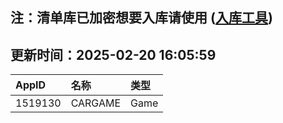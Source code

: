 ## 注：清单库已加密想要入库请使用 ([入库工具](https://github.com/BlankTMing/ManifestAutoUpdate/releases))

## 更新时间：2025-02-20 16:05:59
| AppID | 名称 | 类型  |
| :-------------------- | :----------------------------- | :----------- |
| 1519130 | CARGAME| Game |
